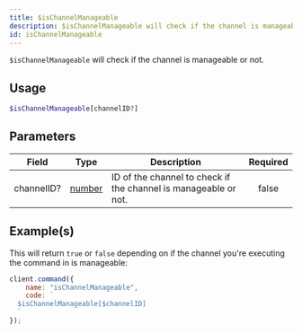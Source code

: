 ```yaml
---
title: $isChannelManageable
description: $isChannelManageable will check if the channel is manageable or not.
id: isChannelManageable
---
```


`$isChannelManageable` will check if the channel is manageable or not.

## Usage

```php
$isChannelManageable[channelID?]
```

## Parameters

| Field      | Type                                                                                              | Description                                                     | Required |
| ---------- | ------------------------------------------------------------------------------------------------- | --------------------------------------------------------------- | :------: |
| channelID? | [number](https://developer.mozilla.org/en-US/docs/Web/JavaScript/Reference/Global_Objects/Number) | ID of the channel to check if the channel is manageable or not. |  false   |

## Example(s)

This will return `true` or `false` depending on if the channel you're executing the command in is manageable:

```javascript
client.command({
    name: "isChannelManageable",
    code: `
  $isChannelManageable[$channelID]
  `
});
```
